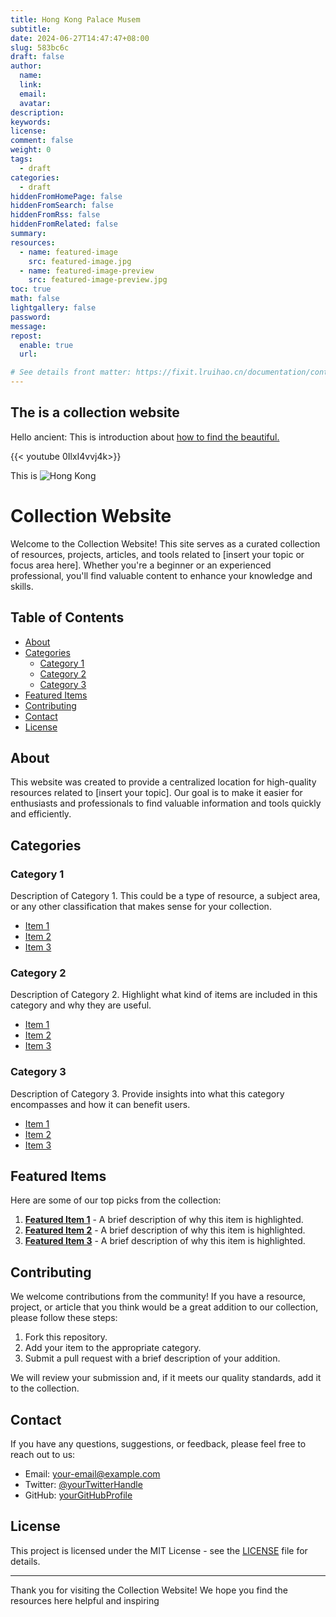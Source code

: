 ```yaml
---
title: Hong Kong Palace Musem 
subtitle:
date: 2024-06-27T14:47:47+08:00
slug: 583bc6c
draft: false
author:
  name:
  link:
  email:
  avatar:
description:
keywords:
license:
comment: false
weight: 0
tags:
  - draft
categories:
  - draft
hiddenFromHomePage: false
hiddenFromSearch: false
hiddenFromRss: false
hiddenFromRelated: false
summary:
resources:
  - name: featured-image
    src: featured-image.jpg
  - name: featured-image-preview
    src: featured-image-preview.jpg
toc: true
math: false
lightgallery: false
password:
message:
repost:
  enable: true
  url:

# See details front matter: https://fixit.lruihao.cn/documentation/content-management/introduction/#front-matter
---
```


<!--more-->


## The is a  collection website
Hello ancient:
This is introduction about [how to find the beautiful.](https://www.youtube.com/watch?v=0IlxI4vvj4k)

{{< youtube 0IlxI4vvj4k>}}

This is ![ Hong Kong ](https://www.hkpm.org.hk/files/page/plan-your-visit/1/HKPM-Building-2--1672199559.jpg)


# Collection Website

Welcome to the Collection Website! This site serves as a curated collection of resources, projects, articles, and tools related to [insert your topic or focus area here]. Whether you're a beginner or an experienced professional, you'll find valuable content to enhance your knowledge and skills.

## Table of Contents

- [About](#about)
- [Categories](#categories)
  - [Category 1](#category-1)
  - [Category 2](#category-2)
  - [Category 3](#category-3)
- [Featured Items](#featured-items)
- [Contributing](#contributing)
- [Contact](#contact)
- [License](#license)

## About

This website was created to provide a centralized location for high-quality resources related to [insert your topic]. Our goal is to make it easier for enthusiasts and professionals to find valuable information and tools quickly and efficiently.

## Categories

### Category 1

Description of Category 1. This could be a type of resource, a subject area, or any other classification that makes sense for your collection.

- [Item 1](#)
- [Item 2](#)
- [Item 3](#)

### Category 2

Description of Category 2. Highlight what kind of items are included in this category and why they are useful.

- [Item 1](#)
- [Item 2](#)
- [Item 3](#)

### Category 3

Description of Category 3. Provide insights into what this category encompasses and how it can benefit users.

- [Item 1](#)
- [Item 2](#)
- [Item 3](#)

## Featured Items

Here are some of our top picks from the collection:

1. **[Featured Item 1](#)** - A brief description of why this item is highlighted.
2. **[Featured Item 2](#)** - A brief description of why this item is highlighted.
3. **[Featured Item 3](#)** - A brief description of why this item is highlighted.

## Contributing

We welcome contributions from the community! If you have a resource, project, or article that you think would be a great addition to our collection, please follow these steps:

1. Fork this repository.
2. Add your item to the appropriate category.
3. Submit a pull request with a brief description of your addition.

We will review your submission and, if it meets our quality standards, add it to the collection.

## Contact

If you have any questions, suggestions, or feedback, please feel free to reach out to us:

- Email: [your-email@example.com](mailto:your-email@example.com)
- Twitter: [@yourTwitterHandle](https://twitter.com/yourTwitterHandle)
- GitHub: [yourGitHubProfile](https://github.com/yourGitHubProfile)

## License

This project is licensed under the MIT License - see the [LICENSE](LICENSE) file for details.

---

Thank you for visiting the Collection Website! We hope you find the resources here helpful and inspiring

